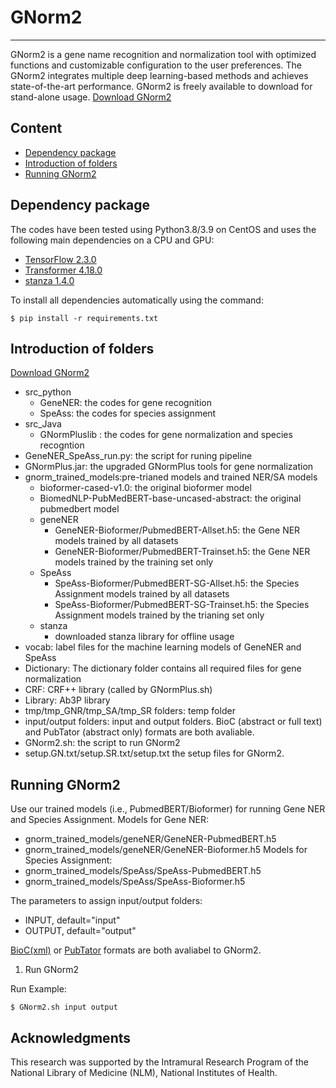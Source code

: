 # GNorm2
***
GNorm2 is a gene name recognition and normalization tool with optimized functions and customizable configuration to the user preferences. The GNorm2 integrates multiple deep learning-based methods and achieves state-of-the-art performance. GNorm2 is freely available to download for stand-alone usage. [Download GNorm2](https://www.ncbi.nlm.nih.gov/CBBresearch/Lu/Demo/tmTools/download/GNorm2/GNorm2.tar.gz)

## Content
- [Dependency package](#package)
- [Introduction of folders](#intro)
- [Running GNorm2](#pipeline)

## Dependency package
<a name="package"></a>
The codes have been tested using Python3.8/3.9 on CentOS and uses the following main dependencies on a CPU and GPU:
- [TensorFlow 2.3.0](https://www.tensorflow.org/)
- [Transformer 4.18.0](https://huggingface.co/docs/transformers/installation)
- [stanza 1.4.0](stanfordnlp.github.io/stanza/)

To install all dependencies automatically using the command:

    $ pip install -r requirements.txt


## Introduction of folders
<a name="intro"></a>
[Download GNorm2](https://www.ncbi.nlm.nih.gov/CBBresearch/Lu/Demo/tmTools/download/GNorm2/GNorm2.tar.gz)
- src_python
	- GeneNER: the codes for gene recognition
	- SpeAss: the codes for species assignment
- src_Java
	- GNormPluslib : the codes for gene normalization and species recogntion
- GeneNER_SpeAss_run.py: the script for runing pipeline
- GNormPlus.jar: the upgraded GNormPlus tools for gene normalization
- gnorm_trained_models:pre-trianed models and trained NER/SA models
	- bioformer-cased-v1.0: the original bioformer model
	- BiomedNLP-PubMedBERT-base-uncased-abstract: the original pubmedbert model
	- geneNER
		- GeneNER-Bioformer/PubmedBERT-Allset.h5: the Gene NER models trained by all datasets
		- GeneNER-Bioformer/PubmedBERT-Trainset.h5: the Gene NER models trained by the training set only
	- SpeAss
		- SpeAss-Bioformer/PubmedBERT-SG-Allset.h5: the Species Assignment models trained by all datasets
		- SpeAss-Bioformer/PubmedBERT-SG-Trainset.h5: the Species Assignment models trained by the trianing set only
	- stanza
		- downloaded stanza library for offline usage
- vocab: label files for the machine learning models of GeneNER and SpeAss
- Dictionary: The dictionary folder contains all required files for gene normalization
- CRF: CRF++ library (called by GNormPlus.sh)
- Library: Ab3P library
- tmp/tmp_GNR/tmp_SA/tmp_SR folders: temp folder
- input/output folders: input and output folders. BioC (abstract or full text) and PubTator (abstract only) formats are both avaliable.
- GNorm2.sh: the script to run GNorm2
- setup.GN.txt/setup.SR.txt/setup.txt the setup files for GNorm2.

## Running GNorm2
<a name="pipeline"></a>
Use our trained models (i.e., PubmedBERT/Bioformer) for running Gene NER and Species Assignment.
Models for Gene NER:
- gnorm_trained_models/geneNER/GeneNER-PubmedBERT.h5
- gnorm_trained_models/geneNER/GeneNER-Bioformer.h5
Models for Species Assignment:
- gnorm_trained_models/SpeAss/SpeAss-PubmedBERT.h5
- gnorm_trained_models/SpeAss/SpeAss-Bioformer.h5

The parameters to assign input/output folders:

- INPUT, default="input"
- OUTPUT, default="output"

[BioC(xml)](bioc.sourceforge.net) or [PubTator](https://www.ncbi.nlm.nih.gov/CBBresearch/Lu/Demo/tmTools/Format.html) formats are both avaliabel to GNorm2.

1. Run GNorm2

Run Example:

    $ GNorm2.sh input output

## Acknowledgments
This research was supported by the Intramural Research Program of the National Library of Medicine (NLM), National Institutes of Health.
